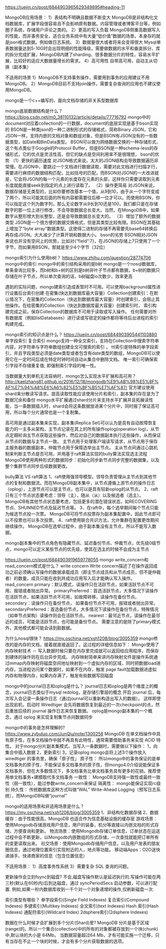 https://juejin.cn/post/6844903965629349895#heading-11

MongoDB应用场景：
1）表结构不明确且数据不断变大
MongoDB是非结构化文档数据库，扩展字段很容易且不会影响原有数据。内容管理或者博客平台等，例如圈子系统，存储用户评论之类的。
2）更高的写入负载
MongoDB侧重高数据写入的性能，而非事务安全，适合业务系统中有大量“低价值”数据的场景。本身存的就是json格式数据。例如做日志系统。
3）数据量很大或者将来会变得很大
Mysql单表数据量达到5-10G时会出现明细的性能降级，需要做数据的水平和垂直拆分、库的拆分完成扩展，MongoDB内建了sharding、很多数据分片的特性，容易水平扩展，比较好的适应大数据量增长的需求。
4）高可用性
自带高可用，自动主从切换（副本集）

不适用的场景
1）MongoDB不支持事务操作，需要用到事务的应用建议不用MongoDB。
2）MongoDB目前不支持join操作，需要复杂查询的应用也不建议使用MongoDB。

mongo是一个c++编写的、面向文档存储的非关系型数据库

mongo底层数据结构是什么？
https://blog.csdn.net/m0_38110132/article/details/77716792
mongo中的document对应着collection的一行数据，document的底层实现是基于bson实现的
BSON是一种类json的一种二进制形式的存储格式，简称Binary JSON，它和JSON一样，支持内嵌的文档对象和数组对象，但是BSON有JSON没有的一些数据类型，如Date和BinData类型。
BSON可以做为网络数据交换的一种存储形式，这个有点类似于Google的Protocol Buffer，但是BSON是一种schema-less的存储形式，它的优点是灵活性高，但它的缺点是空间利用率不是很理想，
bson的优势
（1）更快的遍历速度
对JSON格式来说，太大的JSON结构会导致数据遍历非常慢。在JSON中，要跳过一个文档进行数据读取，需要对此文档进行扫描才行，需要进行麻烦的数据结构匹配，比如括号的匹配，而BSON对JSON的一大改进就是，它会将JSON的每一个元素的长度存在元素的头部，这样你只需要读取到元素长度就能直接seek到指定的点上进行读取了。
（2）操作更简易
对JSON来说，数据存储是无类型的，比如你要修改基本一个值，从9到10，由于从一个字符变成了两个，所以可能其后面的所有内容都需要往后移一位才可以。而使用BSON，你可以指定这个列为数字列，那么无论数字从9长到10还是100，我们都只是在存储数字的那一位上进行修改，不会导致数据总长变大。当然，在MongoDB中，如果数字从整形增大到长整型，还是会导致数据总长变大的。
（3）增加了额外的数据类型
JSON是一个很方便的数据交换格式，但是其类型比较有限。BSON在其基础上增加了“byte array”数据类型。这使得二进制的存储不再需要先base64转换后再存成JSON。大大减少了计算开销和数据大小。
bson的劣势
BSON相对JSON来说也并没有空间上的优势，比如对{“field”:7}，在JSON的存储上7只使用了一个字节，而如果用BSON，那就是至少4个字节（32位）

mongo索引为什么使用b树？
https://www.zhihu.com/question/28774706
mongo中的索引
mongo中的索引结构采用的是b树
mongo是一个nosql数据库，单条查询比较多，而b树和b+树的区别是b树非叶子节点都有数据，b+树的数据只存储在叶子节点，所以单次查询的话，b树磁盘io次数少，效率更高

遇到的实际问题，mongo建索引造成表暂时不可用。可以使用background属性进行设置后台索引创建
在密集(快达到数据库最大容量）Collection创建索引：在默认情况下，在密集的Collection（快达到数据库最大容量）时创建索引，会阻止其他操作。在给密集的Collection（快达到数据库最大容量）创建索引时，
索引构建完成之前，保存Collection的数据库不可用于读取或写入操作。 任何需要对所有数据库（例如listDatabases）进行读或写锁定的操作都将等待后台进程的索引构建完成。

mongo索引的知识点是什么？
https://juejin.cn/post/6844903905441103880
单字段索引
复合索引
mongo支持一种全文索引，支持在Collection中搜索字符串内容，对字符串与字符串数组创建全文可搜索的索引 。
ttl索引是特殊的单字段索引，并且字段类型必须是date类型或者包含有date类型的数组，MongoDB可以使用它在一定时间后或在特定时钟时间自动从集合中删除文档。
唯一索引可确保索引字段不存储重复值; 即强制索引字段的唯一性。

当数据量大到单机无法容纳时，mongo怎么实现水平扩展和高可用？
http://kaelzhang81.github.io/2016/12/18/mongodb%E9%AB%98%E5%8F%AF%E7%94%A8%E6%A6%82%E5%BF%B5%E7%AF%87/
官方建议使用shard来分散读写请求。提高读取性能应该使用分片和索引，副本集的存在是为了数据冗余和备份
mongo水平扩展通过shard分片来支持水平扩展并且拓展读性能，当一条数据插入时，shard会将这条数据放进某个分片中，同时报了保证高可用，所以每个分片通常也是一个复制集。

高可用是通过副本集来实现，副本集(Replica Set)可以认为是具有自动故障恢复能力的一主多从架构，主节点记录在其上的所有操作oplog(operation log)，从节点定期轮询主节点获取这些操作，然后对自己的数据副本执行这些操作，从而保证从节点的数据与主节点一致。
主节点用于处理客户端读写请求，从节点用于保存主服务器的数据副本，仲裁节点用于保障选举出主节点。
主从节点间通过心跳机制来判断主节点是否可用，并用基于raft算法实现的bully算法实现选主流程
MongoDB使用两种形式的数据同步：初始化同步新节点同步完整的数据集，以及整个集群节点同步后续数据更改。

bully算法 VS raft算法
1、raft使用强领导模型。领导负责管理从主节点到其他节点的复制和数据流。而在MongoDB副本集中，从节点遵循上游节点的操作日志（oplog），上游节点可以是主节点，也可以是具有较新oplog的从节点。
2、raft只有三个节点状态要考虑：领导（主），随从（从）以及候选者（选主）。 MongoDB有其他节点状态要考虑，包括更多的潜在错误状态，如RECOVERING节点、SHUNNED节点及延迟节点等。
3、在raft中，每个选举期间每个节点只能为候选节点投一次票。 MongoDB可将节点投票存为副本集配置中，因此节点即可以不投票也可以多次投票。
4、raft使用联合共识方法，允许集群在配置更改期间继续操作。 MongoDB在选举过程中，由于副本集没有主节点，所以不能写入数据。

mongo副本集中的节点角色有隐藏节点、延迟备份节点、仲裁节点，优先级0级节点，mongo可以定义某些节点的优先级，使其在选主的时候不会成为主节点

https://juejin.cn/post/6844903919659778055
mongo write_concern和read_concern模式是什么？
write concern
Write concern描述了在操作返回成功之前必须确认写操作的数据承载成员（即主节点成员和从节点成员，但不是仲裁者）的数量。成员只能在收到并成功应用写入后才能确认写入操作。
read_concern
primary：默认模式，读操作只在活跃节点，如果活跃节点不可用，报错或者抛出异常。
primaryPreferred：首选活跃节点，大多情况下读操作在活跃节点，如果活跃节点不可用，如故障转移，读操作在备份节点。
secondary：读操作只在备份节点， 如果备份节点不可用，报错或者抛出异常。
secondaryPreferred：首选备份节点，大多情况下读操作在备份节点，特殊情况（如单节点架构）读操作则会在活跃节点。
nearest：最邻近节点，读操作在最邻近的成员，可能是活跃节点，也可能是备份节点。
需要注意的是除了primary模式外，其他模式都可能会读到脏数据。

为什么nosql很快？
https://my.oschina.net/xsh1208/blog/3005359
mongo修改的是内存的文档，接着就直接返回了。这过程的详细信息如下：
Mongo使用了内存映射技术 － 写入数据时候只要在内存里完成就可以返回给应用程序，而保存到硬体的操作则在后台异步完成。
内存映射简单来讲内存映射文件是操作系统通过mmap内存映射将磁盘空间地址映射到一个虚拟内存的区域，同时把数据load进内存，当进程访问某个数据时，如果不在内存，触发
page fault加载数据进虚拟内存和物理内存，如果内存满了，触发有些数据写回磁盘

mongo中的journal日志和oplog是什么？
journal日志和oplog是两个维度上的概念，journal日志类似于mysql redolog，是存储引擎层的概念
开启 journal 后，每次写入会记录一条操作日志（通过journal可以重新构造出写入的数据）。 这样即使出现宕机，启动时 Wiredtiger 会先将数据恢复到最近的一次checkpoint的点，然后重放后续的 journal 操作日志来恢复数据。
oplog是mongo副本集的一个概念，通过 oplog 来实现复制集节点间数据同步

mongo中的事务是怎样理解的?
https://www.zybuluo.com/JunQiu/note/1300258
MongoDB 在单文档操作中具有原子性，在多文档操作中就不再具有此特性，通常需要借助事务来实现 ACID 特性。
对于mongo分片副本集模式，当写入一条数据时，需要做以下操作：
1，向集合中插入数据 2，更新索引 3，记录oplog 
mongo会将上述3个操作放入wiredtiger 的事务里，确保「原子性」
原子性：
所以mongo中的事务保证的是单文档事务的原子性，不能保证多文档事务的原子性，但mongo4.0介绍说能保证多文档事务，但在大多数情况下，多文档事务比单文档事务具有更多的花销，推荐使用单文档事务+建模取代多文档事务
一致性：
MongoDB支持强一致性或最终一致性（弱一致性），能过参数write_concern来保证
隔离性：
mongo能保证实现rc级别
持久性：
传统数据库这种方式叫做“WAL” Write-Ahead Logging（预写日志系统），而MongoDB叫做“journal”

mongo的适用场景和非适用场景是什么？
https://my.oschina.net/xsh1208/blog/3005359
1、非结构化数据存储
2、数据缓存：由于性能很高，MongoDB 也适合作为信息基础设施的缓存层
游戏场景：使用Mongodb存储游戏用户信息，用户的装备，机分等直接以内嵌文档的形式存储，方便查询和更新。
物流场景：使用Mongodb存储订单信息，订单状态在运送过程中会不断更新，以Mongodb内嵌数组的形式存储，一次查找就能把订单所有的变更读取出来。
社交场景：使用Mongodb存储用户信息，以及用户发表的朋友圈信息，通过地理位置索引实现附近的人，地点等功能。
移动端Apps：O2O送快递骑手、快递商家的信息（包含位置信息）

不适用场景：
1）高度事务性系统
3）需要复杂 SQL 查询的问题。

更新操作会立刻fsync到磁盘?
不会,磁盘写操作默认是延迟执行的.写操作可能在两三秒(默认在60秒内)后到达磁盘，通过 syncPeriodSecs 启动参数，可以进行配置.
例如,如果一秒内数据库收到一千个对一个对象递增的操作,仅刷新磁盘一次.

索引类型有哪些？
单字段索引(Single Field Indexes)
复合索引(Compound Indexes)
多键索引(Multikey Indexes)
全文索引(text Indexes)
Hash 索引(Hash Indexes)
通配符索引(Wildcard Index)
2dsphere索引(2dsphere Indexes)

数据在什么时候才会扩展到多个分片(Shard)里?
MongoDB 分片是基于区域(range)的。所以一个集合(collection)中的所有的对象都被存放到一个块(chunk)中,默认块的大小是 64Mb。
当数据容量超过64 Mb，才有可能实施一个迁移，只有当存在不止一个块的时候，才会有多个分片获取数据的选项。

